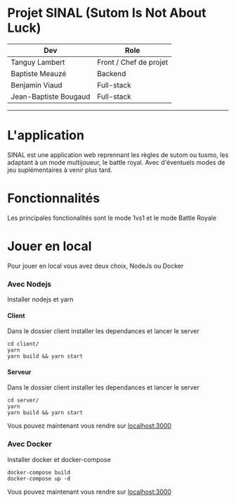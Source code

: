 # Projet SINAL (Sutom Is Not About Luck)

| Dev                   | Role                   |
| --------------------- | ---------------------- |
| Tanguy Lambert        | Front / Chef de projet |
| Baptiste Meauzé       | Backend                |
| Benjamin Viaud        | Full-stack             |
| Jean-Baptiste Bougaud | Full-stack             |

---

# L'application

SINAL est une application web reprennant les règles de sutom ou tusmo, les adaptant à un mode multijoueur, le battle royal.
Avec d'éventuels modes de jeu suplémentaires à venir plus tard.

# Fonctionnalités

Les principales fonctionalités sont le mode 1vs1 et le mode Battle Royale

# Jouer en local

Pour jouer en local vous avez deux choix, NodeJs ou Docker

### Avec Nodejs

Installer nodejs et yarn

#### Client

Dans le dossier client installer les dependances et lancer le server

```
cd client/
yarn
yarn build && yarn start
```

#### Serveur

Dans le dossier client installer les dependances et lancer le server

```
cd server/
yarn
yarn build && yarn start
```

Vous pouvez maintenant vous rendre sur [localhost:3000](http://localhost:3000)

### Avec Docker

Installer docker et docker-compose

```
docker-compose build
docker-compose up -d
```

Vous pouvez maintenant vous rendre sur [localhost:3000](http://localhost:3000)
